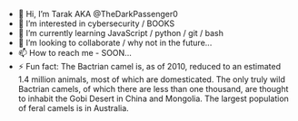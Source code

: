 - 👋 Hi, I’m Tarak AKA @TheDarkPassenger0
- 👀 I’m interested in cybersecurity / BOOKS
- 🌱 I’m currently learning JavaScript / python / git / bash
- 💞️ I’m looking to collaborate / why not in the future...
- 📫 How to reach me - SOON...
- ⚡ Fun fact: The Bactrian camel is, as of 2010, reduced to an estimated 1.4 million animals, most of which are domesticated. The only truly wild Bactrian camels, of which there are less than one thousand, are thought to inhabit the Gobi Desert in China and Mongolia. The largest population of feral camels is in Australia.

<!---
TheDarkPassenger0/TheDarkPassenger0 is a ✨ special ✨ repository because its `README.md` (this file) appears on your GitHub profile.
You can click the Preview link to take a look at your changes.
--->
